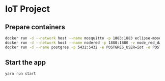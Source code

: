 # IoT Project

## Prepare containers

```bash
docker run -d --network host --name mosquitto -p 1883:1883 eclipse-mosquitto
docker run -d --network host --name nodered -p 1880:1880 -v node_red_data:/data nodered/node-red
docker run -d --name postgres -p 5432:5432 -e POSTGRES_USER=iot -e POSTGRES_PASSWORD=iot -e POSTGRES_DB=iot postgres
```

## Start the app

```bash
yarn run start
```
